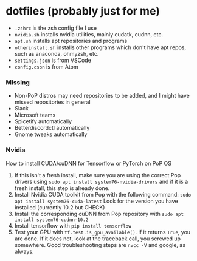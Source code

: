 # dotfiles (probably just for me)

- `.zshrc` is the zsh config file I use
- `nvidia.sh` installs nvidia utilities, mainly cudatk, cudnn, etc.
- `apt.sh` installs apt repositories and programs
- `otherinstall.sh` installs other programs which don't have apt repos, such as anaconda, ohmyzsh, etc.
- `settings.json` is from VSCode
- `config.cson` is from Atom

### Missing
- Non-PoP distros may need repositories to be added, and I might have missed repositories in general
- Slack
- Microsoft teams
- Spicetify automatically
- Betterdiscordctl automatically
- Gnome tweaks automatically

### Nvidia
How to install CUDA/cuDNN for Tensorflow or PyTorch on PoP OS
1. If this isn't a fresh install, make sure you are using the correct Pop drivers using `sudo apt install system76-nvidia-drivers` and if it is a fresh install, this step is already done.
2. Install Nvidia CUDA toolkit from Pop with the following command: `sudo apt install system76-cuda-latest` Look for the version you have installed (currently 10.2 but CHECK)
3. Install the corresponding cuDNN from Pop repository with `sudo apt install system76-cudnn-10.2`
4. Install tensorflow with `pip install tensorflow`
5. Test your GPU with `tf.test.is_gpu_available()`. If it returns `True`, you are done. If it does not, look at the traceback call, you screwed up somewhere. Good troubleshooting steps are `nvcc -V` and google, as always.
